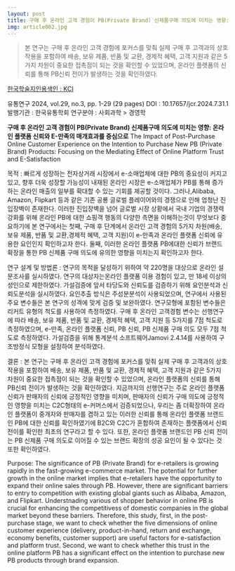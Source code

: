 ```yaml
---
layout: post
title: 구매 후 온라인 고객 경험이 PB(Private Brand) 신제품구매 의도에 미치는 영향: 온라인 플랫폼 신뢰와 E-만족의 매개효과를 중심으로
img: article002.jpg
---
```


<blockquote>
본 연구는 구매 후 온라인 고객 경험에 포커스를 맞춰 실제 구매 후 고객과의 상호작용을 포함하여 배송, 보유 제품, 반품 및 교환, 경제적 혜택, 고객 지원과 같은 5가지 차원이 중요한 접촉점이 되는 것을 확인할 수 있었으며, 온라인 플랫폼의 신뢰를 통해 PB신뢰 전이가 발생하는 것을 확인하였다.
</blockquote>

<a href="https://www.kci.go.kr/kciportal/ci/sereArticleSearch/ciSereArtiView.kci?sereArticleSearchBean.artiId=ART003104616"> 한국학술지인용색인 : KCI </a>

유통연구
2024, vol.29, no.3, pp. 1-29 (29 pages)
DOI : 10.17657/jcr.2024.7.31.1
발행기관 : 한국유통학회
연구분야 : 사회과학 > 경영학

<B> 구매 후 온라인 고객 경험이 PB(Private Brand) 신제품구매 의도에 미치는 영향: 온라인 플랫폼 신뢰와 E-만족의 매개효과를 중심으로</b>
The Impact of Post-Purchase Online Customer Experience on the Intention to Purchase New PB (Private Brand) Products: Focusing on the Mediating Effect of Online Platform Trust and E-Satisfaction

목적 :
빠르게 성장하는 전자상거래 시장에서 e-소매업체에 대한 PB의 중요성이 커지고 있고, 향후 더욱 성장할 가능성이 내재된 온라인 시장은 e-소매업체가 PB를 통해 증가하는 온라인 매출의 일부를 확대할 수 있는 기회를 제공할 것이다. 
그러나,Alibaba, Amazon, Flipkart 등과 같은 기존 공룡 글로벌 플레이어와의 경쟁으로 인해 엄청난 진입장벽이 존재한다. 
이러한 진입장벽을 넘어 글로벌 시장 상황에서 국내 기업의 경쟁력 강화를 위해 온라인 PB에 대한 쇼핑객 행동의 다양한 측면을 이해하는것이 무엇보다 중요하기에 본 연구에서는 첫째, 구매 후 단계에서 온라인 고객 경험의 5가지 차원(배송, 보유 제품, 반품 및 교환,경제적 혜택, 고객 지원)이 e-만족과 온라인 플랫폼 신뢰에 유용한 요인인지 확인하고자 한다. 
둘째, 이러한 온라인 플랫폼 PB에대한 신뢰가 브랜드 확장을 통한 PB 신제품 구매 의도에 유의한 영향을 미치는지 확인하고자 한다.

연구 설계 및 방법론 : 
연구의 목적을 달성하기 위하여 약 220명을 대상으로 온라인 설문조사를 실시하였다. 연구의 대상자는온라인 플랫폼 이용 경험이 있고, 만 18세 이상의 성인으로 제한하였다. 가설검증에 앞서 타당도와 신뢰도를 검증하기 위해 요인분석과 신뢰도분석을 실시하였다. 
요인추출 방식은 주성분분석이 사용되었으며, 연구에서 사용된 주요 변수들은 본 연구의 성격에 맞게 검증 및 보완하였다. 
연구모형에 포함된 변수들은 리커트 유형의 척도를 사용하여 측정하였다. 
구매 후 온라인 고객경험 변수는 선행연구에 따라 배송, 보유 제품, 반품 및 교환, 경제적 혜택, 고객 지원 등 5가지를 7점 척도로 측정하였으며, e-만족, 온라인 플랫폼 신뢰, PB 신뢰, PB 신제품 구매 의도 모두 7점 척도로 측정하였다. 
가설검증을 위해 통계분석 소프트웨어Jamovi 2.4.14를 사용하여 구조방정식 모형을 설정하여 분석하였다.

결론 : 
본 연구는 구매 후 온라인 고객 경험에 포커스를 맞춰 실제 구매 후 고객과의 상호작용을 포함하여 배송, 보유 제품, 반품 및 교환, 경제적 혜택, 고객 지원과 같은 5가지 차원이 중요한 접촉점이 되는 것을 확인할 수 있었으며, 온라인 플랫폼의 신뢰를 통해 PB신뢰 전이가 발생하는 것을 확인하였다. 
지금까지의 선행연구는 주로 온라인 플랫폼 신뢰가 판매자의 신뢰에 긍정적인 영향을 미치며, 판매자의 신뢰가 구매 의도에 긍정적인 영향을 미치는 C2C형태의 e-커머스에서 검증되었으나, 우리는 좀 더확장하여 온라인 플랫폼이 중개자와 판매자를 겸하고 있는 이러한 신뢰를 통해 온라인 플랫폼 브랜드인 PB에 대한 신뢰를 확인하였기에 B2C와 C2C가 혼합하여 존재하는 플랫폼에서 신뢰 전이를 확인한 최초의 연구라고 할 수 있다. 
또한, 온라인 플랫폼 브랜드인 PB 신뢰 전이는 PB 신제품 구매 의도로 이어질 수 있는 브랜드 확장의 성공 요인이 될 수 있다는 것 또한 확인하였다.

Purpose: 
The significance of PB (Private Brand) for e-retailers is growing rapidly in the fast-growing e-commerce market. The potential for further growth in the online market implies that e-retailers have the opportunity to expand their online sales through PB. 
However, there are significant barriers to entry to competition with existing global giants such as Alibaba, Amazon, and Flipkart. 
Understnading various of shopper behavior in online PB is crucial for enhancing the competitivess of domestic companies in the global market beyond these barriers. 
Therefore, this study, first, in the post-purchase stage, we want to check whether the five dimensions of online customer experience (delivery, product-in-hand, return and exchange, economy benefits, customer support) are useful factors for e-satisfaction and platform trust. 
Second, we want to check whether this trust in the online platform PB has a significant effect on the intention to purchase new PB products through brand expansion.
